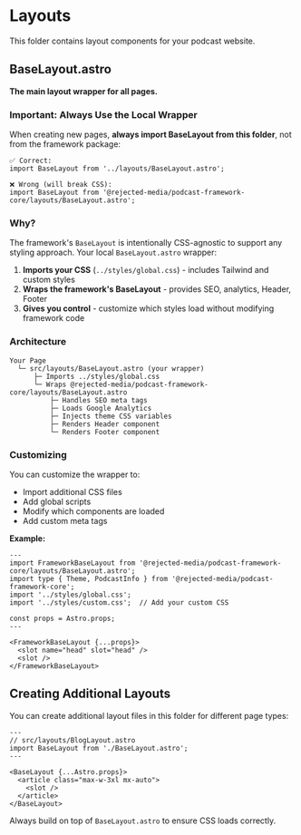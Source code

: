 # Layouts

This folder contains layout components for your podcast website.

## BaseLayout.astro

**The main layout wrapper for all pages.**

### Important: Always Use the Local Wrapper

When creating new pages, **always import BaseLayout from this folder**, not from the framework package:

```astro
✅ Correct:
import BaseLayout from '../layouts/BaseLayout.astro';

❌ Wrong (will break CSS):
import BaseLayout from '@rejected-media/podcast-framework-core/layouts/BaseLayout.astro';
```

### Why?

The framework's `BaseLayout` is intentionally CSS-agnostic to support any styling approach. Your local `BaseLayout.astro` wrapper:

1. **Imports your CSS** (`../styles/global.css`) - includes Tailwind and custom styles
2. **Wraps the framework's BaseLayout** - provides SEO, analytics, Header, Footer
3. **Gives you control** - customize which styles load without modifying framework code

### Architecture

```
Your Page
  └─ src/layouts/BaseLayout.astro (your wrapper)
      ├─ Imports ../styles/global.css
      └─ Wraps @rejected-media/podcast-framework-core/layouts/BaseLayout.astro
          ├─ Handles SEO meta tags
          ├─ Loads Google Analytics
          ├─ Injects theme CSS variables
          ├─ Renders Header component
          └─ Renders Footer component
```

### Customizing

You can customize the wrapper to:
- Import additional CSS files
- Add global scripts
- Modify which components are loaded
- Add custom meta tags

**Example:**
```astro
---
import FrameworkBaseLayout from '@rejected-media/podcast-framework-core/layouts/BaseLayout.astro';
import type { Theme, PodcastInfo } from '@rejected-media/podcast-framework-core';
import '../styles/global.css';
import '../styles/custom.css';  // Add your custom CSS

const props = Astro.props;
---

<FrameworkBaseLayout {...props}>
  <slot name="head" slot="head" />
  <slot />
</FrameworkBaseLayout>
```

## Creating Additional Layouts

You can create additional layout files in this folder for different page types:

```astro
---
// src/layouts/BlogLayout.astro
import BaseLayout from './BaseLayout.astro';
---

<BaseLayout {...Astro.props}>
  <article class="max-w-3xl mx-auto">
    <slot />
  </article>
</BaseLayout>
```

Always build on top of `BaseLayout.astro` to ensure CSS loads correctly.
